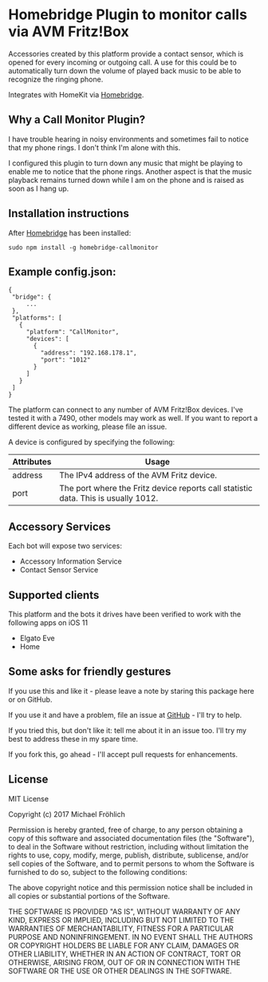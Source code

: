 
# Homebridge Plugin to monitor calls via AVM Fritz!Box

Accessories created by this platform provide a contact sensor, which is opened for every 
incoming or outgoing call. A use for this could be to automatically turn down the volume
of played back music to be able to recognize the ringing phone.

Integrates with HomeKit via [Homebridge](https://github.com/nfarina/homebridge).

## Why a Call Monitor Plugin?

I have trouble hearing in noisy environments and sometimes fail to notice that my phone
rings. I don't think I'm alone with this.

I configured this plugin to turn down any music that might be playing to enable me to
notice that the phone rings. Another aspect is that the music playback remains turned down
while I am on the phone and is raised as soon as I hang up.

## Installation instructions

After [Homebridge](https://github.com/nfarina/homebridge) has been installed:

 ```sudo npm install -g homebridge-callmonitor```

## Example config.json:

 ```
{
  "bridge": {
      ...
  },
  "platforms": [
    {
      "platform": "CallMonitor",
      "devices": [
        {
          "address": "192.168.178.1",
          "port": "1012"
        }
      ]
    }
  ]
}
```

The platform can connect to any number of AVM Fritz!Box devices. I've tested it
with a 7490, other models may work as well. If you want to report a different 
device as working, please file an issue.

A device is configured by specifying the following:

| Attributes | Usage |
|------------|-------|
| address | The IPv4 address of the AVM Fritz device. |
| port | The port where the Fritz device reports call statistic data. This is usually 1012. |


## Accessory Services

Each bot will expose two services:

* Accessory Information Service
* Contact Sensor Service

## Supported clients

This platform and the bots it drives have been verified to work with the following apps on iOS 11

* Elgato Eve
* Home

## Some asks for friendly gestures

If you use this and like it - please leave a note by staring this package here or on GitHub.

If you use it and have a
problem, file an issue at [GitHub](https://github.com/grover/homebridge-callmonitor/issues) - I'll try
to help. 

If you tried this, but don't like it: tell me about it in an issue too. I'll try my best
to address these in my spare time.

If you fork this, go ahead - I'll accept pull requests for enhancements.

## License

MIT License

Copyright (c) 2017 Michael Fröhlich

Permission is hereby granted, free of charge, to any person obtaining a copy
of this software and associated documentation files (the "Software"), to deal
in the Software without restriction, including without limitation the rights
to use, copy, modify, merge, publish, distribute, sublicense, and/or sell
copies of the Software, and to permit persons to whom the Software is
furnished to do so, subject to the following conditions:

The above copyright notice and this permission notice shall be included in all
copies or substantial portions of the Software.

THE SOFTWARE IS PROVIDED "AS IS", WITHOUT WARRANTY OF ANY KIND, EXPRESS OR
IMPLIED, INCLUDING BUT NOT LIMITED TO THE WARRANTIES OF MERCHANTABILITY,
FITNESS FOR A PARTICULAR PURPOSE AND NONINFRINGEMENT. IN NO EVENT SHALL THE
AUTHORS OR COPYRIGHT HOLDERS BE LIABLE FOR ANY CLAIM, DAMAGES OR OTHER
LIABILITY, WHETHER IN AN ACTION OF CONTRACT, TORT OR OTHERWISE, ARISING FROM,
OUT OF OR IN CONNECTION WITH THE SOFTWARE OR THE USE OR OTHER DEALINGS IN THE
SOFTWARE.
